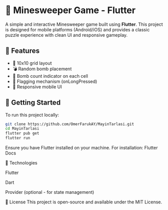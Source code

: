 # 🧨 Minesweeper Game - Flutter

A simple and interactive Minesweeper game built using **Flutter**. This project is designed for mobile platforms (Android/iOS) and provides a classic puzzle experience with clean UI and responsive gameplay.

## 📱 Features

- 🔢 10x10 grid layout
- 💣 Random bomb placement
- 🧠 Bomb count indicator on each cell
- 🚩 Flagging mechanism (onLongPressed)
- 📱 Responsive mobile UI

## 🚀 Getting Started

To run this project locally:

```bash
git clone https://github.com/OmerFarukAY/MayinTarlasi.git
cd MayinTarlasi
flutter pub get
flutter run
```
Ensure you have Flutter installed on your machine. For installation: Flutter Docs


🎯 Technologies

Flutter

Dart

Provider (optional - for state management)


📄 License
This project is open-source and available under the MIT License.



